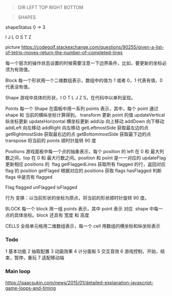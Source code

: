 > DIR
> LEFT TOP RIGHT BOTTOM

> SHAPES

shapeStatus 0 -> 3

I J L O S T Z

picture
https://codegolf.stackexchange.com/questions/90255/given-a-list-of-tetris-moves-return-the-number-of-completed-lines

每一个层次的操作状态设置的时候需要注意一下边界条件，比如，要更新的坐标必须为有效值。

Block
每一个形状用一个二维数组表示，数组中的值为 1 或者 0，1 代表有值，0 代表没有值。

Shape
游戏中具体的形状，I O T L J Z S，在代码中以单列呈现。

Points
每一个 Shape 在面板中用一系列 points 表示，其中，每个 point 通过 shape 和 当前的横纵坐标计算得到。
transform 更新 point 的值
updateVertical 纵坐标更新
updateHorizontal 横坐标更新
addUp 向上移动
addDown 向下移动
addLeft 向左移动
addRight 向左移动
getLeftmostSide 获取最左边的点
getRightmostSide 获取最右边的点
getBottommostSide 获取最下边的点
transpose 将当前的 points 顺时针旋转 90 度

Positions
游戏面板中每一个点的抽象表示，每个 position 的 left 在 0 和 最大列数之间，top 在 0 和 最大行数之间。position 和 point 是一一对应的
updateFlag 更新相应 positions 的  flag
getFlaggedLines 获取所有 flagged 的行，返回对应 flag 的 position
getFlaged 根据对应的 positions 获取 flags
hasFlagged 判断 flags 中是否有 flagged

Flag
flagged
unFlagged
isFlagged

行为
变换：以当前形状的坐标为原点，将当前的形状顺时针旋转 90 度。

BLOCK
每一个 block 用一组 points 表示，其中 point 表示 对应  shape 中每一点的具体坐标。block 还具有 宽度 和 高度

CELLS
全局单元格用二维数组表示，每一个 cell 用数组的横坐标和纵坐标表示

### Todo

1 基本功能
2 抽取配置
3 动画效果
4 计分面板
5 交互音效
6 游戏控制，开始，结束，暂停，重玩
7 适配移动端

### Main loop

https://isaacsukin.com/news/2015/01/detailed-explanation-javascript-game-loops-and-timing
